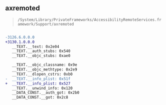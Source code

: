 ## axremoted

> `/System/Library/PrivateFrameworks/AccessibilityRemoteServices.framework/Support/axremoted`

```diff

-3126.6.0.0.0
+3130.1.0.0.0
   __TEXT.__text: 0x2e04
   __TEXT.__auth_stubs: 0x540
   __TEXT.__objc_stubs: 0xae0

   __TEXT.__objc_classname: 0x9e
   __TEXT.__objc_methtype: 0x2e9
   __TEXT.__dlopen_cstrs: 0xb0
-  __TEXT.__info_plist: 0x51f
+  __TEXT.__info_plist: 0x527
   __TEXT.__unwind_info: 0x120
   __DATA_CONST.__auth_got: 0x2b0
   __DATA_CONST.__got: 0x2c8

```
